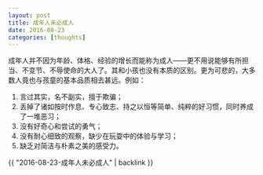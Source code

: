 ```yaml
---
layout: post
title: 成年人未必成人
date: 2016-08-23
categories: [thoughts]
---
```


成年人并不因为年龄、体格、经验的增长而能称为成人——更不用说能够有所担当、不变节、不辱使命的大人了。其和小孩也没有本质的区别。更为可悲的，大多数人竟也与孩童的基本品质相去甚远。例如：
1. 言过其实，名不副实，擅于欺骗；
2. 丢掉了诸如按时作息、专心致志、持之以恒等简单、纯粹的好习惯，同时养成了一堆恶习；
3. 没有好奇心和尝试的勇气；
4. 没有耐心细致的观察，缺少在玩耍中的体验与学习；
5. 缺乏对简洁与朴素之美的感受力。

{{ "2016-08-23-成年人未必成人" | backlink }}
